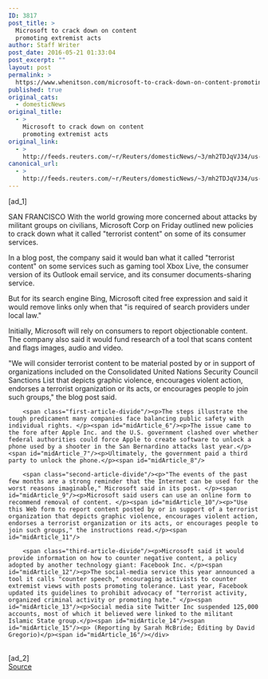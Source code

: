 ```yaml
---
ID: 3817
post_title: >
  Microsoft to crack down on content
  promoting extremist acts
author: Staff Writer
post_date: 2016-05-21 01:33:04
post_excerpt: ""
layout: post
permalink: >
  https://www.whenitson.com/microsoft-to-crack-down-on-content-promoting-extremist-acts/
published: true
original_cats:
  - domesticNews
original_title:
  - >
    Microsoft to crack down on content
    promoting extremist acts
original_link:
  - >
    http://feeds.reuters.com/~r/Reuters/domesticNews/~3/mh2TDJqVJ34/us-microsoft-terrorism-idUSKCN0YC00X
canonical_url:
  - >
    http://feeds.reuters.com/~r/Reuters/domesticNews/~3/mh2TDJqVJ34/us-microsoft-terrorism-idUSKCN0YC00X
---
```

 [ad_1]
<br><div id="articleText">
<span id="midArticle_start"/>

<span id="midArticle_0"/><span class="focusParagraph" readability="5"><p><span class="articleLocation">SAN FRANCISCO</span> With the world growing more concerned about attacks by militant groups on civilians, Microsoft Corp on Friday outlined new policies to crack down what it called "terrorist content" on some of its consumer services.</p></span><span id="midArticle_1"/><p>In a blog post, the company said it would ban what it called "terrorist content" on some services such as gaming tool Xbox Live, the consumer version of its Outlook email service, and its consumer documents-sharing service.</p><span id="midArticle_2"/><p>But for its search engine Bing, Microsoft cited free expression and said it would remove links only when that "is required of search providers under local law."</p><span id="midArticle_3"/><p>Initially, Microsoft will rely on consumers to report objectionable content. The company also said it would fund research of a tool that scans content and flags images, audio and video.</p><span id="midArticle_4"/><p>"We will consider terrorist content to be material posted by or in support of organizations included on the Consolidated United Nations Security Council Sanctions List that depicts graphic violence, encourages violent action, endorses a terrorist organization or its acts, or encourages people to join such groups," the blog post said.</p><span id="midArticle_5"/>
        
        <span class="first-article-divide"/><p>The steps illustrate the tough predicament many companies face balancing public safety with individual rights. </p><span id="midArticle_6"/><p>The issue came to the fore after Apple Inc. and the U.S. government clashed over whether federal authorities could force Apple to create software to unlock a phone used by a shooter in the San Bernardino attacks last year.</p><span id="midArticle_7"/><p>Ultimately, the government paid a third party to unlock the phone.</p><span id="midArticle_8"/>
        
        <span class="second-article-divide"/><p>"The events of the past few months are a strong reminder that the Internet can be used for the worst reasons imaginable," Microsoft said in its post. </p><span id="midArticle_9"/><p>Microsoft said users can use an online form to recommend removal of content. </p><span id="midArticle_10"/><p>"Use this Web form to report content posted by or in support of a terrorist organization that depicts graphic violence, encourages violent action, endorses a terrorist organization or its acts, or encourages people to join such groups," the instructions read.</p><span id="midArticle_11"/>
        
        <span class="third-article-divide"/><p>Microsoft said it would provide information on how to counter negative content, a policy adopted by another technology giant: Facebook Inc. </p><span id="midArticle_12"/><p>The social-media service this year announced a tool it calls "counter speech," encouraging activists to counter extremist views with posts promoting tolerance. Last year, Facebook updated its guidelines to prohibit advocacy of "terrorist activity, organized criminal activity or promoting hate." </p><span id="midArticle_13"/><p>Social media site Twitter Inc suspended 125,000 accounts, most of which it believed were linked to the militant Islamic State group.</p><span id="midArticle_14"/><span id="midArticle_15"/><p> (Reporting by Sarah McBride; Editing by David Gregorio)</p><span id="midArticle_16"/></div>
<br>[ad_2]
<br><a href="http://feeds.reuters.com/~r/Reuters/domesticNews/~3/mh2TDJqVJ34/us-microsoft-terrorism-idUSKCN0YC00X">Source </a>